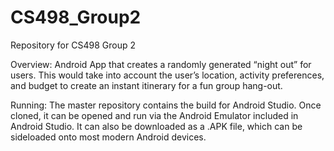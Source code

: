 # CS498_Group2
Repository for CS498 Group 2

Overview: Android App that creates a randomly generated “night out” for users. This would take into account the user’s location, activity preferences, and budget to create an instant itinerary for a fun group hang-out.

Running: The master repository contains the build for Android Studio. Once cloned, it can be opened and run via the Android Emulator included in Android Studio. It can also be downloaded as a .APK file, which can be sideloaded onto most modern Android devices.
